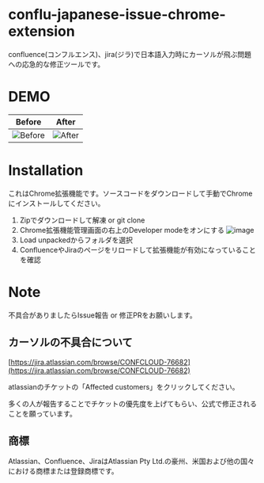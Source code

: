 # conflu-japanese-issue-chrome-extension
confluence(コンフルエンス)、jira(ジラ)で日本語入力時にカーソルが飛ぶ問題への応急的な修正ツールです。

# DEMO
|Before|After|
|:-:|:-:|
|![Before](https://github.com/zusizusi/conflu-japanese-issue-chrome-extension/assets/41606073/a1402160-e1a3-4f1c-8985-3db8cf2496b4)|![After](https://github.com/zusizusi/conflu-japanese-issue-chrome-extension/assets/41606073/65afc380-5f4c-4dbf-85c5-04e6918f6856)|


# Installation
これはChrome拡張機能です。ソースコードをダウンロードして手動でChromeにインストールしてください。

1. Zipでダウンロードして解凍 or git clone
1. Chrome拡張機能管理画面の右上のDeveloper modeをオンにする
![image](https://github.com/zusizusi/conflu-japanese-issue-chrome-extension/assets/41606073/4a8e8d1b-38c8-4659-aefb-e45e96f167ef)
1. Load unpackedからフォルダを選択
1. ConfluenceやJiraのページをリロードして拡張機能が有効になっていることを確認

# Note

不具合がありましたらIssue報告 or 修正PRをお願いします。

## カーソルの不具合について
[https://jira.atlassian.com/browse/CONFCLOUD-76682](https://jira.atlassian.com/browse/CONFCLOUD-76682)

atlassianのチケットの「Affected customers」をクリックしてください。

多くの人が報告することでチケットの優先度を上げてもらい、公式で修正されることを願っています。

## 商標
Atlassian、Confluence、JiraはAtlassian Pty Ltd.の豪州、米国および他の国々における商標または登録商標です。


